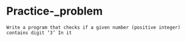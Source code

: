 # Practice-_problem
	Write a program that checks if a given number (positive integer) contains digit ‘3’ In it
